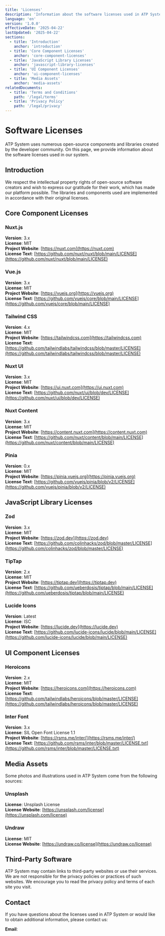 ```yaml
---
title: 'Licenses'
description: 'Information about the software licenses used in ATP System'
language: 'en'
version: '1.0.0'
effectiveDate: '2025-04-22'
lastUpdated: '2025-04-22'
sections:
  - title: 'Introduction'
    anchor: 'introduction'
  - title: 'Core Component Licenses'
    anchor: 'core-component-licenses'
  - title: 'JavaScript Library Licenses'
    anchor: 'javascript-library-licenses'
  - title: 'UI Component Licenses'
    anchor: 'ui-component-licenses'
  - title: 'Media Assets'
    anchor: 'media-assets'
relatedDocuments:
  - title: 'Terms and Conditions'
    path: '/legal/terms'
  - title: 'Privacy Policy'
    path: '/legal/privacy'
---
```


# Software Licenses

ATP System uses numerous open-source components and libraries created by the developer community. On this page, we provide information about the software licenses used in our system.

## Introduction

We respect the intellectual property rights of open-source software creators and wish to express our gratitude for their work, which has made our platform possible. The libraries and components used are implemented in accordance with their original licenses.

## Core Component Licenses

### Nuxt.js

**Version**: 3.x  
**License**: MIT  
**Project Website**: [https://nuxt.com](https://nuxt.com)  
**License Text**: [https://github.com/nuxt/nuxt/blob/main/LICENSE](https://github.com/nuxt/nuxt/blob/main/LICENSE)

### Vue.js

**Version**: 3.x  
**License**: MIT  
**Project Website**: [https://vuejs.org](https://vuejs.org)  
**License Text**: [https://github.com/vuejs/core/blob/main/LICENSE](https://github.com/vuejs/core/blob/main/LICENSE)

### Tailwind CSS

**Version**: 4.x  
**License**: MIT  
**Project Website**: [https://tailwindcss.com](https://tailwindcss.com)  
**License Text**: [https://github.com/tailwindlabs/tailwindcss/blob/master/LICENSE](https://github.com/tailwindlabs/tailwindcss/blob/master/LICENSE)

### Nuxt UI

**Version**: 3.x  
**License**: MIT  
**Project Website**: [https://ui.nuxt.com](https://ui.nuxt.com)  
**License Text**: [https://github.com/nuxt/ui/blob/dev/LICENSE](https://github.com/nuxt/ui/blob/dev/LICENSE)

### Nuxt Content

**Version**: 3.x  
**License**: MIT  
**Project Website**: [https://content.nuxt.com](https://content.nuxt.com)  
**License Text**: [https://github.com/nuxt/content/blob/main/LICENSE](https://github.com/nuxt/content/blob/main/LICENSE)

### Pinia

**Version**: 0.x  
**License**: MIT  
**Project Website**: [https://pinia.vuejs.org](https://pinia.vuejs.org)  
**License Text**: [https://github.com/vuejs/pinia/blob/v2/LICENSE](https://github.com/vuejs/pinia/blob/v2/LICENSE)

## JavaScript Library Licenses

### Zod

**Version**: 3.x  
**License**: MIT  
**Project Website**: [https://zod.dev](https://zod.dev)  
**License Text**: [https://github.com/colinhacks/zod/blob/master/LICENSE](https://github.com/colinhacks/zod/blob/master/LICENSE)

### TipTap

**Version**: 2.x  
**License**: MIT  
**Project Website**: [https://tiptap.dev](https://tiptap.dev)  
**License Text**: [https://github.com/ueberdosis/tiptap/blob/main/LICENSE](https://github.com/ueberdosis/tiptap/blob/main/LICENSE)

### Lucide Icons

**Version**: Latest  
**License**: ISC  
**Project Website**: [https://lucide.dev](https://lucide.dev)  
**License Text**: [https://github.com/lucide-icons/lucide/blob/main/LICENSE](https://github.com/lucide-icons/lucide/blob/main/LICENSE)

## UI Component Licenses

### Heroicons

**Version**: 2.x  
**License**: MIT  
**Project Website**: [https://heroicons.com](https://heroicons.com)  
**License Text**: [https://github.com/tailwindlabs/heroicons/blob/master/LICENSE](https://github.com/tailwindlabs/heroicons/blob/master/LICENSE)

### Inter Font

**Version**: 3.x  
**License**: SIL Open Font License 1.1  
**Project Website**: [https://rsms.me/inter/](https://rsms.me/inter/)  
**License Text**: [https://github.com/rsms/inter/blob/master/LICENSE.txt](https://github.com/rsms/inter/blob/master/LICENSE.txt)

## Media Assets

Some photos and illustrations used in ATP System come from the following sources:

### Unsplash

**License**: Unsplash License  
**License Website**: [https://unsplash.com/license](https://unsplash.com/license)

### Undraw

**License**: MIT  
**License Website**: [https://undraw.co/license](https://undraw.co/license)

## Third-Party Software

ATP System may contain links to third-party websites or use their services. We are not responsible for the privacy policies or practices of such websites. We encourage you to read the privacy policy and terms of each site you visit.

## Contact

If you have questions about the licenses used in ATP System or would like to obtain additional information, please contact us:

**Email**: 